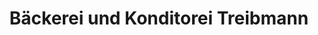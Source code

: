 ---
title: "Bäckerei und Konditorei Treibmann"
url: /crimla/baeckerei-und-konditorei-treibmann/
shop: Konditorei
---